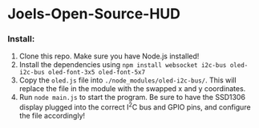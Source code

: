 # Joels-Open-Source-HUD

### Install:
1. Clone this repo. Make sure you have Node.js installed!
2. Install the dependencies using `npm install websocket i2c-bus oled-i2c-bus oled-font-3x5 oled-font-5x7`
3. Copy the `oled.js` file into `./node_modules/oled-i2c-bus/`. This will replace the file in the module with the swapped x and y coordinates.
4. Run `node main.js` to start the program. Be sure to have the SSD1306 display plugged into the correct I<sup>2</sup>C bus and GPIO pins, and configure the file accordingly!